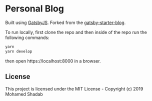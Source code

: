 # Personal Blog

Built using [GatsbyJS](https://www.gatsbyjs.org/). Forked from the [gatsby-starter-blog](https://github.com/gatsbyjs/gatsby-starter-blog).

To run locally, first clone the repo and then inside of the repo run the following commands:

```bash
yarn
yarn develop
```

then open https://localhost:8000 in a browser.

## License

This project is licensed under the MIT License - Copyright (c) 2019 Mohamed Shadab
